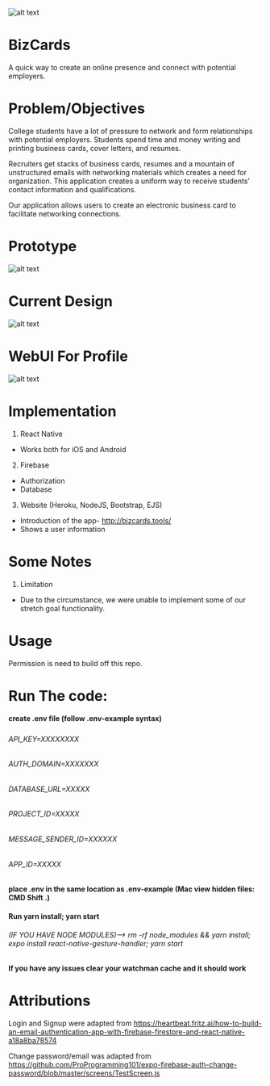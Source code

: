 ![alt text](https://github.com/tfiedler14/BizCards/blob/master/assets/logo1.png "Bizcards")

# BizCards
A quick way to create an online presence and connect with potential employers. 

# Problem/Objectives
College students have a lot of pressure to network and form relationships with potential employers. Students spend time and money writing and printing business cards, cover letters, and resumes. 

Recruiters get stacks of business cards, resumes and a mountain of unstructured emails with networking materials which creates a need for organization. This application creates a uniform way to receive students’ contact information and qualifications. 

Our application allows users to create an electronic business card to facilitate networking connections. 

# Prototype 
![alt text](https://github.com/tfiedler14/BizCards/blob/master/assets/finDesign.png "prototype")

# Current Design 
![alt text](https://github.com/tfiedler14/BizCards/blob/master/assets/curDesign.png "prototype")

# WebUI For Profile
![alt text](https://github.com/tfiedler14/BizCards/blob/master/assets/WebGUI.png "prototype")

# Implementation
1. React Native
  - Works both for iOS and Android 
  
2. Firebase
  - Authorization
  - Database
  
3. Website (Heroku, NodeJS, Bootstrap, EJS)
  - Introduction of the app- http://bizcards.tools/
  - Shows a user information


# Some Notes
1. Limitation
  - Due to the  circumstance, we were unable to implement some of our stretch goal functionality.

# Usage
Permission is need to build off this repo.


# Run The code:
#### create .env file (follow .env-example syntax)
#####
###### API_KEY=XXXXXXXX
###### AUTH_DOMAIN=XXXXXXX
###### DATABASE_URL=XXXXX
###### PROJECT_ID=XXXXX
###### MESSAGE_SENDER_ID=XXXXXX
###### APP_ID=XXXXX
#####
#### place .env in the same location as .env-example (Mac view hidden files: CMD Shift .)
#### Run yarn install; yarn start
###### (IF YOU HAVE NODE MODULES)--> rm -rf node_modules && yarn install; expo install react-native-gesture-handler; yarn start
#### If you have any issues clear your watchman cache and it should work 

# Attributions
Login and Signup were adapted from https://heartbeat.fritz.ai/how-to-build-an-email-authentication-app-with-firebase-firestore-and-react-native-a18a8ba78574 

Change password/email was adapted from https://github.com/ProProgramming101/expo-firebase-auth-change-password/blob/master/screens/TestScreen.js 

